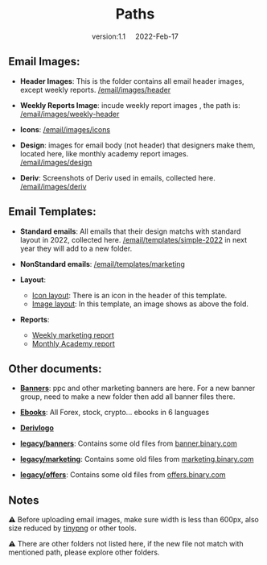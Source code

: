 <h1 align="center"> Paths </h1>
<p align="center"> version:1.1 &nbsp; &nbsp; 2022-Feb-17 </p>

## Email Images:
- **Header Images**: This is the folder contains all email header images, except weekly reports. [/email/images/header](https://github.com/deriv-com/deriv-static-content/tree/master/public/email/images/header)

- **Weekly Reports Image**: incude weekly report images , the path is: [/email/images/weekly-header](https://github.com/deriv-com/deriv-static-content/tree/master/public/email/images/weekly-header)

- **Icons**: [/email/images/icons](https://github.com/deriv-com/deriv-static-content/tree/master/public/email/images/icons)

- **Design**: images for email body (not header) that designers make them, located here, like monthly academy report images. [/email/images/design](https://github.com/deriv-com/deriv-static-content/tree/master/public/email/images/design)

- **Deriv**: Screenshots of Deriv used in emails, collected here. [/email/images/deriv](https://github.com/deriv-com/deriv-static-content/tree/master/public/email/images/deriv)

## Email Templates:
- **Standard emails**: All emails that their design matchs with standard layout in 2022, collected here. [/email/templates/simple-2022](https://github.com/deriv-com/deriv-static-content/tree/master/public/email/templates/simple-2022) in next year they will add to a new folder.

- **NonStandard emails**: [/email/templates/marketing](https://github.com/deriv-com/deriv-static-content/tree/master/public/email/templates/marketing)

- **Layout**:
  - [Icon layout](https://github.com/deriv-com/deriv-static-content/tree/master/public/email/templates/category/layout-icon.html): There is an icon in the header of this template.
  - [Image layout](https://github.com/deriv-com/deriv-static-content/tree/master/public/email/templates/category/layout-image.html): In this template, an image shows as above the fold.

- **Reports**:
  - [Weekly marketing report](https://github.com/deriv-com/deriv-static-content/tree/master/public/email/templates/category/weeklyreport.html)
  - [Monthly Academy report](https://github.com/deriv-com/deriv-static-content/tree/master/public/email/templates/category/academy-newsletter.html)

## Other documents:
- [**Banners**](https://github.com/deriv-com/deriv-static-content/tree/master/public/banners): ppc and other marketing banners are here. For a new banner group, need to make a new folder then add all banner files there.

- [**Ebooks**](https://github.com/deriv-com/deriv-static-content/tree/master/public/marketing): All Forex, stock, crypto... ebooks in 6 languages 

- [**Derivlogo**](https://github.com/deriv-com/deriv-static-content/tree/master/public/logos)

- [**legacy/banners**](https://github.com/deriv-com/deriv-static-content/tree/master/public/legacy/banners): Contains some old files from [banner.binary.com](https://banners.binary.com)

- [**legacy/marketing**](https://github.com/deriv-com/deriv-static-content/tree/master/public/legacy/marketing): Contains some old files from [marketing.binary.com](https://marketing.binary.com)

- [**legacy/offers**](https://github.com/deriv-com/deriv-static-content/tree/master/public/legacy/offers): Contains some old files from [offers.binary.com](https://offers.binary.com)

## Notes
⚠️  Before uploading email images, make sure width is less than 600px, also size reduced by [tinypng](https://tinypng.com) or other tools.

⚠️  There are other folders not listed here, if the new file not match with mentioned path, please explore other folders.
